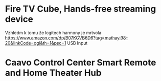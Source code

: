 # Fire TV Cube, Hands-free streaming device
Vzhledm k tomu že logitech harmony je mrtvola
https://www.amazon.com/dp/B07KGVB6D6?tag=mathayi98-20&linkCode=ogi&th=1&psc=1
USB Input

# Caavo Control Center Smart Remote and Home Theater Hub